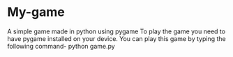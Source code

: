 # My-game
A simple game made in python using pygame
To play the game you need to have pygame installed on your device.
You can play this game by typing the following command-
python game.py
